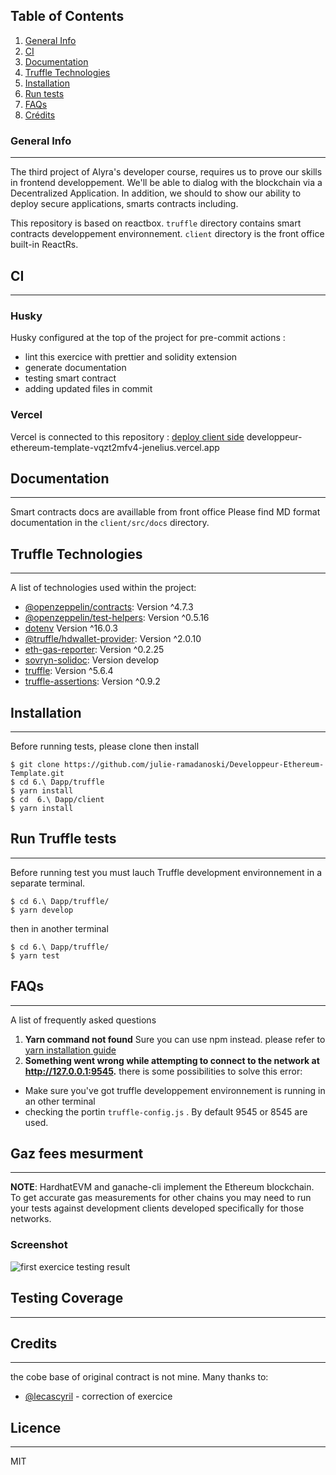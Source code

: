 ## Table of Contents

1. [General Info](#general-info)
1. [CI](#ci)
1. [Documentation](#documentation)
1. [Truffle Technologies](#truffle-technologies)
1. [Installation](#installation)
1. [Run tests](#run-testing)
1. [FAQs](#faqs)
1. [Crédits](#credits)

### General Info

---

The third project of Alyra's developer course, requires us to prove our skills in frontend developpement. We'll be able to dialog with the blockchain via a Decentralized Application. In addition, we should to show our ability to deploy secure applications, smarts contracts including.

This repository is based on reactbox. `truffle` directory contains smart contracts developpement environnement. `client` directory is the front office built-in ReactRs.

## CI

---

### Husky

Husky configured at the top of the project for pre-commit actions :

- lint this exercice with prettier and solidity extension
- generate documentation
- testing smart contract
- adding updated files in commit

### Vercel

Vercel is connected to this repository :
[deploy client side](developpeur-ethereum-template-vqzt2mfv4-jenelius.vercel.app) developpeur-ethereum-template-vqzt2mfv4-jenelius.vercel.app

## Documentation

---

Smart contracts docs are availlable from front office
Please find MD format documentation in the `client/src/docs` directory.

## Truffle Technologies

---

A list of technologies used within the project:

- [@openzeppelin/contracts](https://github.com/OpenZeppelin/openzeppelin-contracts): Version ^4.7.3
- [@openzeppelin/test-helpers](https://github.com/OpenZeppelin/openzeppelin-test-helpers): Version ^0.5.16
- [dotenv](https://github.com/motdotla/dotenv) Version ^16.0.3
- [@truffle/hdwallet-provider](github.com/trufflesuite/truffle): Version ^2.0.10
- [eth-gas-reporter](https://github.com/cgewecke/eth-gas-reporter): Version ^0.2.25
- [sovryn-solidoc](https://github.com/DistributedCollective/solidoc2#develop): Version develop
- [truffle](https://github.com/trufflesuite/truffle): Version ^5.6.4
- [truffle-assertions](https://github.com/rkalis/truffle-assertions): Version ^0.9.2

## Installation

---

Before running tests, please clone then install

```
$ git clone https://github.com/julie-ramadanoski/Developpeur-Ethereum-Template.git
$ cd 6.\ Dapp/truffle
$ yarn install
$ cd  6.\ Dapp/client
$ yarn install
```

## Run Truffle tests

---

Before running test you must lauch Truffle development environnement in a separate terminal.

```
$ cd 6.\ Dapp/truffle/
$ yarn develop
```

then in another terminal

```
$ cd 6.\ Dapp/truffle/
$ yarn test
```

## FAQs

---

A list of frequently asked questions

1. **Yarn command not found**
   Sure you can use npm instead. please refer to [yarn installation guide](https://yarnpkg.com/getting-started/install)
2. **Something went wrong while attempting to connect to the network at http://127.0.0.1:9545.**
   there is some possibilities to solve this error:

- Make sure you've got truffle developpement environnement is running in an other terminal
- checking the portin `truffle-config.js` . By default 9545 or 8545 are used.

## Gaz fees mesurment

---

**NOTE**: HardhatEVM and ganache-cli implement the Ethereum blockchain. To get accurate gas measurements for other chains you may need to run your tests against development clients developed specifically for those networks.

### Screenshot

![first exercice testing result](https://julie-ramadanoski.dev/wp-content/uploads/2022/10/tp2Gaz-fees.png)

## Testing Coverage

---

## Credits

---

the cobe base of original contract is not mine. Many thanks to:

- [@lecascyril](https://github.com/lecascyril/CodesRinkeby/blob/main/voting.sol) - correction of exercice

## Licence

---

MIT
